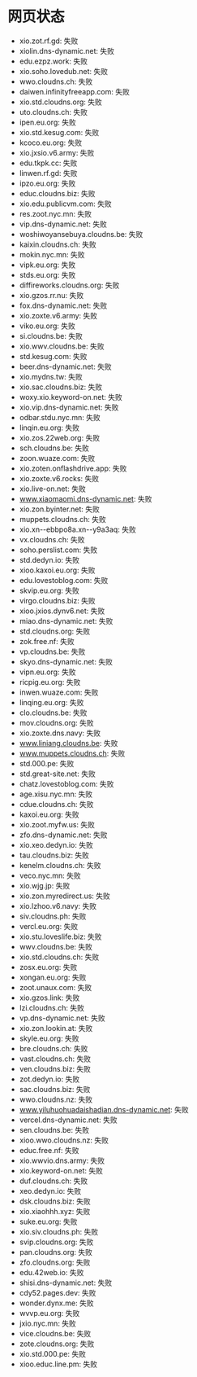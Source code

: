 # 网页状态
- xio.zot.rf.gd: 失败
- xiolin.dns-dynamic.net: 失败
- edu.ezpz.work: 失败
- xio.soho.lovedub.net: 失败
- wwo.cloudns.ch: 失败
- daiwen.infinityfreeapp.com: 失败
- xio.std.cloudns.org: 失败
- uto.cloudns.ch: 失败
- ipen.eu.org: 失败
- xio.std.kesug.com: 失败
- kcoco.eu.org: 失败
- xio.jxsio.v6.army: 失败
- edu.tkpk.cc: 失败
- linwen.rf.gd: 失败
- ipzo.eu.org: 失败
- educ.cloudns.biz: 失败
- xio.edu.publicvm.com: 失败
- res.zoot.nyc.mn: 失败
- vip.dns-dynamic.net: 失败
- woshiwoyansebuya.cloudns.be: 失败
- kaixin.cloudns.ch: 失败
- mokin.nyc.mn: 失败
- vipk.eu.org: 失败
- stds.eu.org: 失败
- diffireworks.cloudns.org: 失败
- xio.gzos.rr.nu: 失败
- fox.dns-dynamic.net: 失败
- xio.zoxte.v6.army: 失败
- viko.eu.org: 失败
- si.cloudns.be: 失败
- xio.wwv.cloudns.be: 失败
- std.kesug.com: 失败
- beer.dns-dynamic.net: 失败
- xio.mydns.tw: 失败
- xio.sac.cloudns.biz: 失败
- woxy.xio.keyword-on.net: 失败
- xio.vip.dns-dynamic.net: 失败
- odbar.stdu.nyc.mn: 失败
- linqin.eu.org: 失败
- xio.zos.22web.org: 失败
- sch.cloudns.be: 失败
- zoon.wuaze.com: 失败
- xio.zoten.onflashdrive.app: 失败
- xio.zoxte.v6.rocks: 失败
- xio.live-on.net: 失败
- www.xiaomaomi.dns-dynamic.net: 失败
- xio.zon.byinter.net: 失败
- muppets.cloudns.ch: 失败
- xio.xn--ebbpo8a.xn--y9a3aq: 失败
- vx.cloudns.ch: 失败
- soho.perslist.com: 失败
- std.dedyn.io: 失败
- xioo.kaxoi.eu.org: 失败
- edu.lovestoblog.com: 失败
- skvip.eu.org: 失败
- virgo.cloudns.biz: 失败
- xioo.jxios.dynv6.net: 失败
- miao.dns-dynamic.net: 失败
- std.cloudns.org: 失败
- zok.free.nf: 失败
- vp.cloudns.be: 失败
- skyo.dns-dynamic.net: 失败
- vipn.eu.org: 失败
- ricpig.eu.org: 失败
- inwen.wuaze.com: 失败
- linqing.eu.org: 失败
- clo.cloudns.be: 失败
- mov.cloudns.org: 失败
- xio.zoxte.dns.navy: 失败
- www.liniang.cloudns.be: 失败
- www.muppets.cloudns.ch: 失败
- std.000.pe: 失败
- std.great-site.net: 失败
- chatz.lovestoblog.com: 失败
- age.xisu.nyc.mn: 失败
- cdue.cloudns.ch: 失败
- kaxoi.eu.org: 失败
- xio.zoot.myfw.us: 失败
- zfo.dns-dynamic.net: 失败
- xio.xeo.dedyn.io: 失败
- tau.cloudns.biz: 失败
- kenelm.cloudns.ch: 失败
- veco.nyc.mn: 失败
- xio.wjg.jp: 失败
- xio.zon.myredirect.us: 失败
- xio.lzhoo.v6.navy: 失败
- siv.cloudns.ph: 失败
- vercl.eu.org: 失败
- xio.stu.loveslife.biz: 失败
- wwv.cloudns.be: 失败
- xio.std.cloudns.ch: 失败
- zosx.eu.org: 失败
- xongan.eu.org: 失败
- zoot.unaux.com: 失败
- xio.gzos.link: 失败
- lzi.cloudns.ch: 失败
- vp.dns-dynamic.net: 失败
- xio.zon.lookin.at: 失败
- skyle.eu.org: 失败
- bre.cloudns.ch: 失败
- vast.cloudns.ch: 失败
- ven.cloudns.biz: 失败
- zot.dedyn.io: 失败
- sac.cloudns.biz: 失败
- wwo.cloudns.nz: 失败
- www.yiluhuohuadaishadian.dns-dynamic.net: 失败
- vercel.dns-dynamic.net: 失败
- sen.cloudns.be: 失败
- xioo.wwo.cloudns.nz: 失败
- educ.free.nf: 失败
- xio.wwvio.dns.army: 失败
- xio.keyword-on.net: 失败
- duf.cloudns.ch: 失败
- xeo.dedyn.io: 失败
- dsk.cloudns.biz: 失败
- xio.xiaohhh.xyz: 失败
- suke.eu.org: 失败
- xio.siv.cloudns.ph: 失败
- svip.cloudns.org: 失败
- pan.cloudns.org: 失败
- zfo.cloudns.org: 失败
- edu.42web.io: 失败
- shisi.dns-dynamic.net: 失败
- cdy52.pages.dev: 失败
- wonder.dynx.me: 失败
- wvvp.eu.org: 失败
- jxio.nyc.mn: 失败
- vice.cloudns.be: 失败
- zote.cloudns.org: 失败
- xio.std.000.pe: 失败
- xioo.educ.line.pm: 失败
